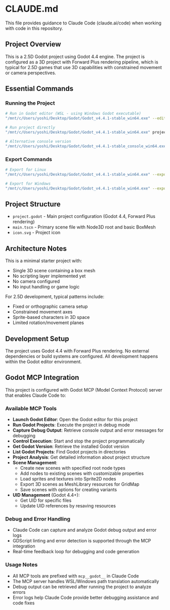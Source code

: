 # CLAUDE.md

This file provides guidance to Claude Code (claude.ai/code) when working with code in this repository.

## Project Overview

This is a 2.5D Godot project using Godot 4.4 engine. The project is configured as a 3D project with Forward Plus rendering pipeline, which is typical for 2.5D games that use 3D capabilities with constrained movement or camera perspectives.

## Essential Commands

### Running the Project
```bash
# Run in Godot editor (WSL - using Windows Godot executable)
"/mnt/c/Users/yoshi/Desktop/Godot/Godot_v4.4.1-stable_win64.exe" --editor project.godot

# Run project directly
"/mnt/c/Users/yoshi/Desktop/Godot/Godot_v4.4.1-stable_win64.exe" project.godot

# Alternative console version
"/mnt/c/Users/yoshi/Desktop/Godot/Godot_v4.4.1-stable_console_win64.exe" project.godot
```

### Export Commands
```bash
# Export for Linux
"/mnt/c/Users/yoshi/Desktop/Godot/Godot_v4.4.1-stable_win64.exe" --export "Linux/X11" build/game

# Export for Windows
"/mnt/c/Users/yoshi/Desktop/Godot/Godot_v4.4.1-stable_win64.exe" --export "Windows Desktop" build/game.exe
```

## Project Structure

- `project.godot` - Main project configuration (Godot 4.4, Forward Plus rendering)
- `main.tscn` - Primary scene file with Node3D root and basic BoxMesh
- `icon.svg` - Project icon

## Architecture Notes

This is a minimal starter project with:
- Single 3D scene containing a box mesh
- No scripting layer implemented yet
- No camera configured
- No input handling or game logic

For 2.5D development, typical patterns include:
- Fixed or orthographic camera setup
- Constrained movement axes
- Sprite-based characters in 3D space
- Limited rotation/movement planes

## Development Setup

The project uses Godot 4.4 with Forward Plus rendering. No external dependencies or build systems are configured. All development happens within the Godot editor environment.

## Godot MCP Integration

This project is configured with Godot MCP (Model Context Protocol) server that enables Claude Code to:

### Available MCP Tools
- **Launch Godot Editor**: Open the Godot editor for this project
- **Run Godot Projects**: Execute the project in debug mode
- **Capture Debug Output**: Retrieve console output and error messages for debugging
- **Control Execution**: Start and stop the project programmatically
- **Get Godot Version**: Retrieve the installed Godot version
- **List Godot Projects**: Find Godot projects in directories
- **Project Analysis**: Get detailed information about project structure
- **Scene Management**:
  - Create new scenes with specified root node types
  - Add nodes to existing scenes with customizable properties
  - Load sprites and textures into Sprite2D nodes
  - Export 3D scenes as MeshLibrary resources for GridMap
  - Save scenes with options for creating variants
- **UID Management** (Godot 4.4+):
  - Get UID for specific files
  - Update UID references by resaving resources

### Debug and Error Handling
- Claude Code can capture and analyze Godot debug output and error logs
- GDScript linting and error detection is supported through the MCP integration
- Real-time feedback loop for debugging and code generation

### Usage Notes
- All MCP tools are prefixed with `mcp__godot__` in Claude Code
- The MCP server handles WSL/Windows path translation automatically
- Debug output can be retrieved after running the project to analyze errors
- Error logs help Claude Code provide better debugging assistance and code fixes